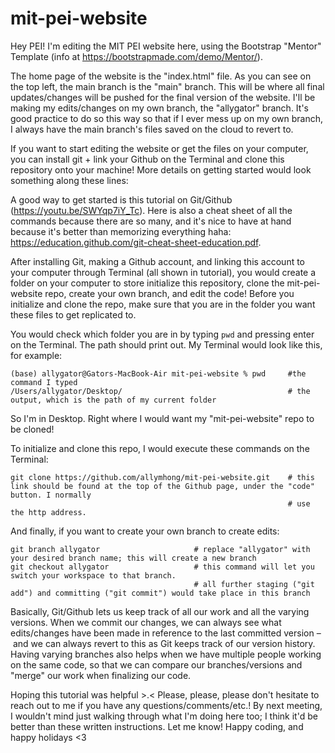 # mit-pei-website

Hey PEI! I'm editing the MIT PEI website here, using the Bootstrap "Mentor" Template (info at https://bootstrapmade.com/demo/Mentor/).

The home page of the website is the "index.html" file.
As you can see on the top left, the main branch is the "main" branch. This will be where all final updates/changes will be pushed for the final version of the website. I'll be making my edits/changes on my own branch, the "allygator" branch. It's good practice to do so this way so that if I ever mess up on my own branch, I always have the main branch's files saved on the cloud to revert to.

If you want to start editing the website or get the files on your computer, you can install git + link your Github on the Terminal and clone this repository onto your machine! More details on getting started would look something along these lines:

A good way to get started is this tutorial on Git/Github (https://youtu.be/SWYqp7iY_Tc). Here is also a cheat sheet of all the commands because there are so many, and it's nice to have at hand because it's better than memorizing everything haha: https://education.github.com/git-cheat-sheet-education.pdf.

After installing Git, making a Github account, and linking this account to your computer through Terminal (all shown in tutorial), you would create a folder on your computer to store initialize this repository, clone the mit-pei-website repo, create your own branch, and edit the code! Before you initialize and clone the repo, make sure that you are in the folder you want these files to get replicated to.

You would check which folder you are in by typing `pwd` and pressing enter on the Terminal. The path should print out. My Terminal would look like this, for example:
```
(base) allygator@Gators-MacBook-Air mit-pei-website % pwd     #the command I typed
/Users/allygator/Desktop/                                     # the output, which is the path of my current folder
```
So I'm in Desktop. Right where I would want my "mit-pei-website" repo to be cloned!

To initialize and clone this repo, I would execute these commands on the Terminal:
```
git clone https://github.com/allymhong/mit-pei-website.git    # this link should be found at the top of the Github page, under the "code" button. I normally
                                                              # use the http address.
```

And finally, if you want to create your own branch to create edits:
```
git branch allygator                     # replace "allygator" with your desired branch name; this will create a new branch
git checkout allygator                   # this command will let you switch your workspace to that branch.
                                         # all further staging ("git add") and committing ("git commit") would take place in this branch
```


Basically, Git/Github lets us keep track of all our work and all the varying versions. When we commit our changes, we can always see what edits/changes have been made in reference to the last committed version – and we can always revert to this as Git keeps track of our version history. Having varying branches also helps when we have multiple people working on the same code, so that we can compare our branches/versions and "merge" our work when finalizing our code.

Hoping this tutorial was helpful >.< Please, please, please don't hesitate to reach out to me if you have any questions/comments/etc.! By next meeting, I wouldn't mind just walking through what I'm doing here too; I think it'd be better than these written instructions. Let me know! Happy coding, and happy holidays <3
